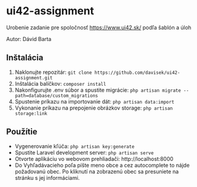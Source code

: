 # ui42-assignment
Urobenie zadanie pre spoločnosť https://www.ui42.sk/ podľa šablón a úloh

Autor: Dávid Barta

## Inštalácia
1. Naklonujte repozitár: `git clone https://github.com/davisek/ui42-assignment.git`
2. Inštalácia balíčkov: `composer install`
3. Nakonfigurujte .env súbor a spustite migrácie: `php artisan migrate --path=database/custom_migrations`
4. Spustenie príkazu na importovanie dát: `php artisan data:import`
5. Vykonanie príkazu na prepojenie obrázkov storage: `php artisan storage:link`

## Použítie
- Vygenerovanie kľúča: `php artisan key:generate`
- Spustite Laravel development server: `php artisan serve`
- Otvorte aplikáciu vo webovom prehliadači: http://localhost:8000
- Do Vyhľadávacieho poľa píšte meno obce a cez autocomplete to nájde požadovanú obec. Po kliknutí na zobrazenú obec sa presuniete na stránku s jej informáciami.
